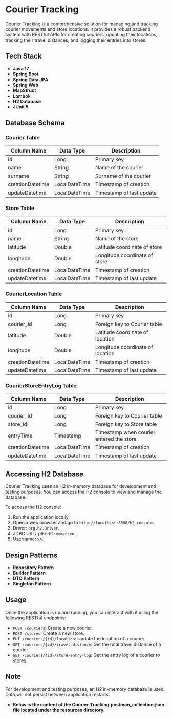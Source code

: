 # Courier Tracking

Courier Tracking is a comprehensive solution for managing and tracking courier movements and store locations. It provides a robust backend system with RESTful APIs for creating couriers, updating their locations, tracking their travel distances, and logging their entries into stores.

## Tech Stack
- **Java 17**
- **Spring Boot**
- **Spring Data JPA**
- **Spring Web**
- **MapStruct**
- **Lombok**
- **H2 Database**
- **JUnit 5**

## Database Schema

### Courier Table
| Column Name    | Data Type      | Description                     |
|----------------|----------------|---------------------------------|
| id             | Long           | Primary key                     |
| name           | String         | Name of the courier             |
| surname        | String         | Surname of the courier          |
| creationDatetime | LocalDateTime | Timestamp of creation           |
| updateDatetime | LocalDateTime | Timestamp of last update        |

### Store Table
| Column Name    | Data Type      | Description                      |
|----------------|----------------|----------------------------------|
| id             | Long           | Primary key                      |
| name           | String         | Name of the store                |
| latitude       | Double         | Latitude coordinate of store     |
| longitude      | Double         | Longitude coordinate of store    |
| creationDatetime | LocalDateTime | Timestamp of creation            |
| updateDatetime | LocalDateTime | Timestamp of last update         |

### CourierLocation Table
| Column Name    | Data Type      | Description                      |
|----------------|----------------|----------------------------------|
| id             | Long           | Primary key                      |
| courier_id     | Long           | Foreign key to Courier table     |
| latitude       | Double         | Latitude coordinate of location  |
| longitude      | Double         | Longitude coordinate of location |
| creationDatetime | LocalDateTime | Timestamp of creation            |
| updateDatetime | LocalDateTime | Timestamp of last update         |

### CourierStoreEntryLog Table
| Column Name    | Data Type      | Description                             |
|----------------|----------------|-----------------------------------------|
| id             | Long           | Primary key                             |
| courier_id     | Long           | Foreign key to Courier table            |
| store_id       | Long           | Foreign key to Store table              |
| entryTime      | Timestamp      | Timestamp when courier entered the store|
| creationDatetime | LocalDateTime | Timestamp of creation                   |
| updateDatetime | LocalDateTime | Timestamp of last update                |

## Accessing H2 Database

Courier Tracking uses an H2 in-memory database for development and testing purposes. You can access the H2 console to view and manage the database.

To access the H2 console:

1. Run the application locally.
2. Open a web browser and go to `http://localhost:8080/h2-console`.
3. Driver: `org.h2.Driver`.
4. JDBC URL: `jdbc:h2:mem:dsen`.
5. Username: `SA`.



## Design Patterns

- **Repository Pattern** 
- **Builder Pattern**
- **DTO Pattern**
- **Singleton Pattern**


## Usage

Once the application is up and running, you can interact with it using the following RESTful endpoints:

- `POST /couriers`: Create a new courier.
- `POST /stores`: Create a new store.
- `PUT /couriers/{id}/location`: Update the location of a courier.
- `GET /couriers/{id}/travel-distance`: Get the total travel distance of a courier.
- `GET /couriers/{id}/store-entry-log`: Get the entry log of a courier to stores.

## Note

For development and testing purposes, an H2 in-memory database is used. Data will not persist between application restarts.
* **Below is the content of the Courier-Tracking.postman_collection.json file located under the resources directory.**
